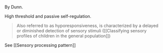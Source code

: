 By Dunn.

High threshold and passive self-regulation.

>Also referred to as hyporesponsiveness, is characterized by a delayed or diminished detection of sensory stimuli ([[Classifying sensory profiles of children in the general population]])

See [[Sensory processing pattern]]